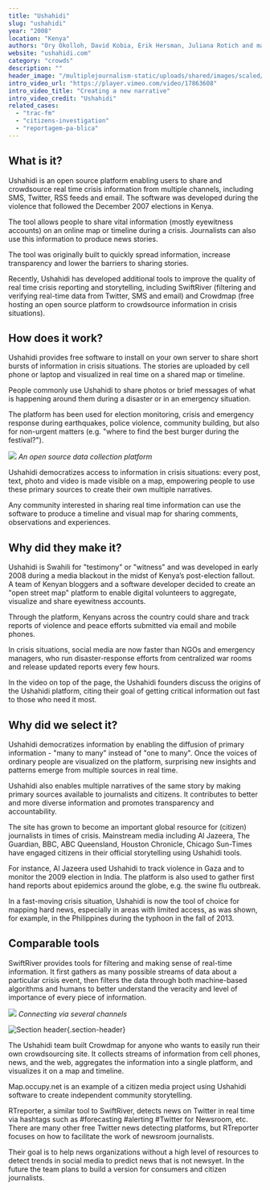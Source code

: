 ```yaml
---
title: "Ushahidi"
slug: "ushahidi"
year: "2008"
location: "Kenya"
authors: "Ory Okolloh, David Kobia, Erik Hersman, Juliana Rotich and many others"
website: "ushahidi.com"
category: "crowds"
description: ""
header_image: "/multiplejournalism-static/uploads/shared/images/scaled/header_image_extreme/7.jpg"
intro_video_url: "https://player.vimeo.com/video/17863608"
intro_video_title: "Creating a new narrative"
intro_video_credit: "Ushahidi"
related_cases:
  - "trac-fm"
  - "citizens-investigation"
  - "reportagem-pa-blica"
---
```




## What is it?

Ushahidi is an open source platform enabling users to share and crowdsource real time crisis information from multiple channels, including SMS, Twitter, RSS feeds and email. The software was developed during the violence that followed the December 2007 elections in Kenya.

The tool allows people to share vital information (mostly eyewitness accounts) on an online map or timeline during a crisis. Journalists can also use this information to produce news stories.

The tool was originally built to quickly spread information, increase transparency and lower the barriers to sharing stories.

Recently, Ushahidi has developed additional tools to improve the quality of real time crisis reporting and storytelling, including SwiftRiver (filtering and verifying real-time data from Twitter, SMS and email) and Crowdmap (free hosting an open source platform to crowdsource information in crisis situations).


## How does it work?

Ushahidi provides free software to install on your own server to share short bursts of information in crisis situations. The stories are uploaded by cell phone or laptop and visualized in real time on a shared map or timeline.

People commonly use Ushahidi to share photos or brief messages of what is happening around them during a disaster or in an emergency situation.

The platform has been used for election monitoring, crisis and emergency response during earthquakes, police violence, community building, but also for non-urgent matters (e.g. "where to find the best burger during the festival?").

![](/multiplejournalism-static/uploads/shared/images/scaled/case_section_media/8.jpg)
*An open source data collection platform*

Ushahidi democratizes access to information in crisis situations: every post, text, photo and video is made visible on a map, empowering people to use these primary sources to create their own multiple narratives.

Any community interested in sharing real time information can use the software to produce a timeline and visual map for sharing comments, observations and experiences.


## Why did they make it?

Ushahidi is Swahili for "testimony" or "witness" and was developed in early 2008 during a media blackout in the midst of Kenya’s post-election fallout. A team of Kenyan bloggers and a software developer decided to create an "open street map" platform to enable digital volunteers to aggregate, visualize and share eyewitness accounts.

Through the platform, Kenyans across the country could share and track reports of violence and peace efforts submitted via email and mobile phones.

In crisis situations, social media are now faster than NGOs and emergency managers, who run disaster-response efforts from centralized war rooms and release updated reports every few hours.

In the video on top of the page, the Ushahidi founders discuss the origins of the Ushahidi platform, citing their goal of getting critical information out fast to those who need it most.


## Why did we select it?

Ushahidi democratizes information by enabling the diffusion of primary information - "many to many" instead of "one to many". Once the voices of ordinary people are visualized on the platform, surprising new insights and patterns emerge from multiple sources in real time.

Ushahidi also enables multiple narratives of the same story by making primary sources available to journalists and citizens. It contributes to better and more diverse information and promotes transparency and accountability.

The site has grown to become an important global resource for (citizen) journalists in times of crisis. Mainstream media including Al Jazeera, The Guardian, BBC, ABC Queensland, Houston Chronicle, Chicago Sun-Times have engaged citizens in their official storytelling using Ushahidi tools.

For instance, Al Jazeera used Ushahidi to track violence in Gaza and to monitor the 2009 election in India. The platform is also used to gather first hand reports about epidemics around the globe, e.g. the swine flu outbreak.

In a fast-moving crisis situation, Ushahidi is now the tool of choice for mapping hard news, especially in areas with limited access, as was shown, for example, in the Philippines during the typhoon in the fall of 2013.


## Comparable tools

SwiftRiver provides tools for filtering and making sense of real-time information. It first gathers as many possible streams of data about a particular crisis event, then filters the data through both machine-based algorithms and humans to better understand the veracity and level of importance of every piece of information.

![](/multiplejournalism-static/uploads/shared/images/scaled/case_section_media/10.jpg)
*Connecting via several channels*

![Section header](/multiplejournalism-static/uploads/shared/images/scaled/case_section/9.jpg){.section-header}

The Ushahidi team built Crowdmap for anyone who wants to easily run their own crowdsourcing site. It collects streams of information from cell phones, news, and the web, aggregates the information into a single platform, and visualizes it on a map and timeline.

Map.occupy.net is an example of a citizen media project using Ushahidi software to create independent community storytelling.

RTreporter, a similar tool to SwiftRiver, detects news on Twitter in real time via hashtags such as #forecasting #alerting #Twitter for Newsroom, etc. There are many other free Twitter news detecting platforms, but RTreporter focuses on how to facilitate the work of newsroom journalists.

Their goal is to help news organizations without a high level of resources to detect trends in social media to predict news that is not newsyet. In the future the team plans to build a version for consumers and citizen journalists.


